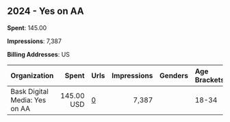 ## 2024 - Yes on AA 
**Spent**: 145.00

**Impressions**: 7,387

**Billing Addresses**: US

|Organization|Spent|Urls|Impressions|Genders|Age Brackets|Country Codes|
|:---|---:|:---|---:|:---|:---|:---|
|Bask Digital Media: Yes on AA|145.00 USD|[0](https://www.snap.com/political-ads/asset/febfb9ce9d8b2a7bff21bb39fd9f1548e1d84c3947a39db969412fe7f9d239b0?mediaType=mp4)|7,387||18-34|united states|
